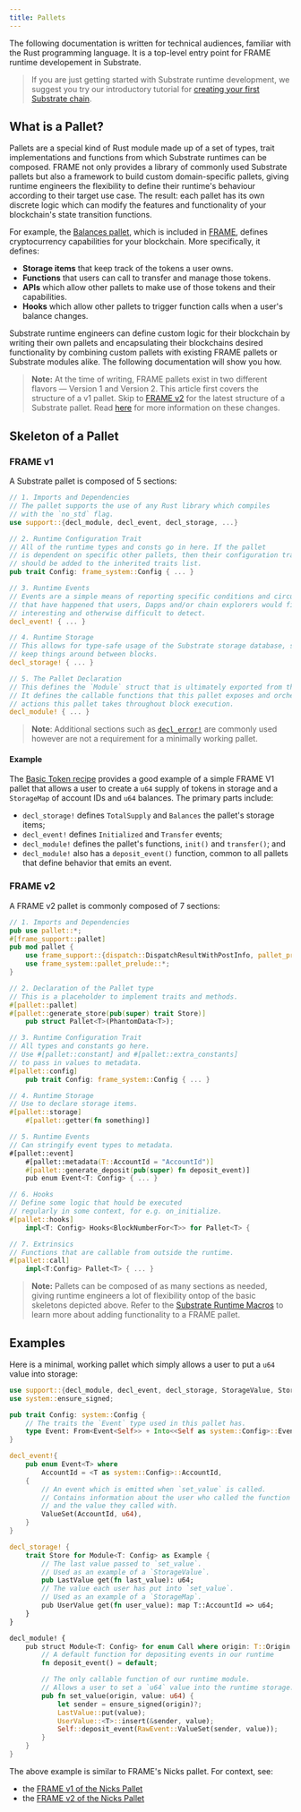```yaml
---
title: Pallets
---
```


The following documentation is written for technical audiences, familiar with the Rust programming
language. It is a top-level entry point for FRAME runtime developement in Substrate. 

> If you are just getting started with Substrate runtime development, we suggest you try
> our introductory tutorial for
> [creating your first Substrate chain](../../tutorials/create-your-first-substrate-chain).

## What is a Pallet?

Pallets are a special kind of Rust module made up of a set of types, trait implementations and functions 
from which Substrate runtimes can be composed. FRAME not only 
provides a library of commonly used Substrate pallets but also a framework to build custom domain-specific 
pallets, giving runtime engineers the flexibility to define their runtime's behaviour according to their 
target use case. The result: each pallet has its own discrete logic which can modify the features and 
functionality of your blockchain's state transition functions.


For example, the [Balances pallet](https://github.com/paritytech/substrate/tree/master/frame/balances), which is included in [FRAME](/knowledgebase/runtime/frame), defines cryptocurrency capabilities for your blockchain. More specifically, it
defines: 
- **Storage items** that keep track of the tokens a user owns.
- **Functions** that users can call to transfer
and manage those tokens.
- **APIs** which allow other pallets to make use of those tokens and their capabilities.
- **Hooks**
which allow other pallets to trigger function calls when a user's balance changes.

Substrate runtime engineers can define custom logic for their blockchain by writing their own pallets and encapsulating their blockchains desired functionality by combining custom pallets with existing FRAME pallets or Substrate modules alike. The following documentation will show you how.

> **Note:** At the time of writing, FRAME pallets exist in two different flavors &mdash; Version 1 and Version 2. This article first covers the structure of a v1 pallet. Skip to [FRAME v2](./pallets#frame-v2) for the latest structure of a Substrate pallet. Read [here](./macros#frame-v1-vs-v2) for more information on these changes.

## Skeleton of a Pallet
### FRAME v1
A Substrate pallet is composed of 5 sections:

```rust
// 1. Imports and Dependencies
// The pallet supports the use of any Rust library which compiles
// with the `no_std` flag.
use support::{decl_module, decl_event, decl_storage, ...}

// 2. Runtime Configuration Trait
// All of the runtime types and consts go in here. If the pallet
// is dependent on specific other pallets, then their configuration traits
// should be added to the inherited traits list.
pub trait Config: frame_system::Config { ... }

// 3. Runtime Events
// Events are a simple means of reporting specific conditions and circumstances
// that have happened that users, Dapps and/or chain explorers would find
// interesting and otherwise difficult to detect.
decl_event! { ... }

// 4. Runtime Storage
// This allows for type-safe usage of the Substrate storage database, so you can
// keep things around between blocks.
decl_storage! { ... }

// 5. The Pallet Declaration
// This defines the `Module` struct that is ultimately exported from this pallet.
// It defines the callable functions that this pallet exposes and orchestrates
// actions this pallet takes throughout block execution.
decl_module! { ... }
```
> **Note**: Additional sections such as [`decl_error!`](./macros#decl_error) are commonly used however are not a requirement for a minimally working pallet.
#### Example

The [Basic Token recipe](https://substrate.dev/recipes/basic-token.html) provides a good example of a simple FRAME V1 pallet that allows a user to create a `u64` supply of tokens in storage and a `StorageMap` of account IDs and `u64` balances. The primary parts include:
- `decl_storage!` defines `TotalSupply` and `Balances` the pallet's storage items;
- `decl_event!` defines `Initialized` and `Transfer` events;
- `decl_module!` defines the pallet's functions, `init()` and `transfer()`; and
- `decl_module!` also has a `deposit_event()` function, common to all pallets that define behavior that emits an event.
### FRAME v2
A FRAME v2 pallet is commonly composed of 7 sections:

```rust
// 1. Imports and Dependencies
pub use pallet::*;
#[frame_support::pallet]
pub mod pallet {
	use frame_support::{dispatch::DispatchResultWithPostInfo, pallet_prelude::*};
	use frame_system::pallet_prelude::*;
}

// 2. Declaration of the Pallet type 
// This is a placeholder to implement traits and methods.
#[pallet::pallet]
#[pallet::generate_store(pub(super) trait Store)]
	pub struct Pallet<T>(PhantomData<T>);

// 3. Runtime Configuration Trait
// All types and constants go here. 
// Use #[pallet::constant] and #[pallet::extra_constants] 
// to pass in values to metadata.
#[pallet::config]
	pub trait Config: frame_system::Config { ... }

// 4. Runtime Storage
// Use to declare storage items.
#[pallet::storage]
	#[pallet::getter(fn something)]

// 5. Runtime Events
// Can stringify event types to metadata.
#[pallet::event]
	#[pallet::metadata(T::AccountId = "AccountId")]
	#[pallet::generate_deposit(pub(super) fn deposit_event)]
	pub enum Event<T: Config> { ... }

// 6. Hooks
// Define some logic that hould be executed
// regularly in some context, for e.g. on_initialize.
#[pallet::hooks]
	impl<T: Config> Hooks<BlockNumberFor<T>> for Pallet<T> {

// 7. Extrinsics
// Functions that are callable from outside the runtime.
#[pallet::call]
	impl<T:Config> Pallet<T> { ... }

```
> **Note:** Pallets can be composed of as many sections as needed, giving runtime engineers a lot of flexibility ontop of the basic skeletons depicted above. Refer to the [Substrate Runtime Macros](./macros#substrate-runtime-macros) to learn more about adding functionality to a FRAME pallet.

## Examples

Here is a minimal, working pallet which simply allows a user to put a `u64` value into storage:

```rust
use support::{decl_module, decl_event, decl_storage, StorageValue, StorageMap};
use system::ensure_signed;

pub trait Config: system::Config {
	// The traits the `Event` type used in this pallet has.
	type Event: From<Event<Self>> + Into<<Self as system::Config>::Event>;
}

decl_event!{
	pub enum Event<T> where
		AccountId = <T as system::Config>::AccountId,
	{
		// An event which is emitted when `set_value` is called.
		// Contains information about the user who called the function
		// and the value they called with.
		ValueSet(AccountId, u64),
	}
}

decl_storage! {
	trait Store for Module<T: Config> as Example {
		// The last value passed to `set_value`.
		// Used as an example of a `StorageValue`.
		pub LastValue get(fn last_value): u64;
		// The value each user has put into `set_value`.
		// Used as an example of a `StorageMap`.
		pub UserValue get(fn user_value): map T::AccountId => u64;
	}
}

decl_module! {
	pub struct Module<T: Config> for enum Call where origin: T::Origin {
		// A default function for depositing events in our runtime
		fn deposit_event() = default;

		// The only callable function of our runtime module.
		// Allows a user to set a `u64` value into the runtime storage.
		pub fn set_value(origin, value: u64) {
			let sender = ensure_signed(origin)?;
			LastValue::put(value);
			UserValue::<T>::insert(&sender, value);
			Self::deposit_event(RawEvent::ValueSet(sender, value));
		}
	}
}
```

The above example is similar to FRAME's Nicks pallet. For context, see:
- the [FRAME v1 of the Nicks Pallet](https://github.com/paritytech/substrate/blob/master/frame/nicks/src/lib.rs)
- the [FRAME v2 of the Nicks Pallet](https://github.com/paritytech/substrate/blob/gui-seminar-pallet-migration-nicks-after/frame/nicks/src/lib.rs)